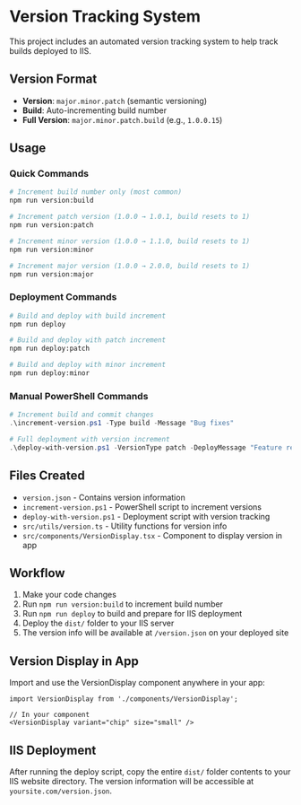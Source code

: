 # Version Tracking System

This project includes an automated version tracking system to help track builds deployed to IIS.

## Version Format
- **Version**: `major.minor.patch` (semantic versioning)
- **Build**: Auto-incrementing build number
- **Full Version**: `major.minor.patch.build` (e.g., `1.0.0.15`)

## Usage

### Quick Commands
```bash
# Increment build number only (most common)
npm run version:build

# Increment patch version (1.0.0 → 1.0.1, build resets to 1)
npm run version:patch

# Increment minor version (1.0.0 → 1.1.0, build resets to 1)
npm run version:minor

# Increment major version (1.0.0 → 2.0.0, build resets to 1)
npm run version:major
```

### Deployment Commands
```bash
# Build and deploy with build increment
npm run deploy

# Build and deploy with patch increment
npm run deploy:patch

# Build and deploy with minor increment
npm run deploy:minor
```

### Manual PowerShell Commands
```powershell
# Increment build and commit changes
.\increment-version.ps1 -Type build -Message "Bug fixes"

# Full deployment with version increment
.\deploy-with-version.ps1 -VersionType patch -DeployMessage "Feature release"
```

## Files Created
- `version.json` - Contains version information
- `increment-version.ps1` - PowerShell script to increment versions
- `deploy-with-version.ps1` - Deployment script with version tracking
- `src/utils/version.ts` - Utility functions for version info
- `src/components/VersionDisplay.tsx` - Component to display version in app

## Workflow
1. Make your code changes
2. Run `npm run version:build` to increment build number
3. Run `npm run deploy` to build and prepare for IIS deployment
4. Deploy the `dist/` folder to your IIS server
5. The version info will be available at `/version.json` on your deployed site

## Version Display in App
Import and use the VersionDisplay component anywhere in your app:
```tsx
import VersionDisplay from './components/VersionDisplay';

// In your component
<VersionDisplay variant="chip" size="small" />
```

## IIS Deployment
After running the deploy script, copy the entire `dist/` folder contents to your IIS website directory. The version information will be accessible at `yoursite.com/version.json`.